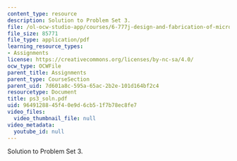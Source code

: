 ```yaml
---
content_type: resource
description: Solution to Problem Set 3.
file: /ol-ocw-studio-app/courses/6-777j-design-and-fabrication-of-microelectromechanical-devices-spring-2007/9649128845f40e9d6cb51f7b78ec8fe7_ps3_soln.pdf
file_size: 85771
file_type: application/pdf
learning_resource_types:
- Assignments
license: https://creativecommons.org/licenses/by-nc-sa/4.0/
ocw_type: OCWFile
parent_title: Assignments
parent_type: CourseSection
parent_uid: 7d601a8c-595a-65ac-2b2e-101d164bf2c4
resourcetype: Document
title: ps3_soln.pdf
uid: 96491288-45f4-0e9d-6cb5-1f7b78ec8fe7
video_files:
  video_thumbnail_file: null
video_metadata:
  youtube_id: null
---
```

Solution to Problem Set 3.